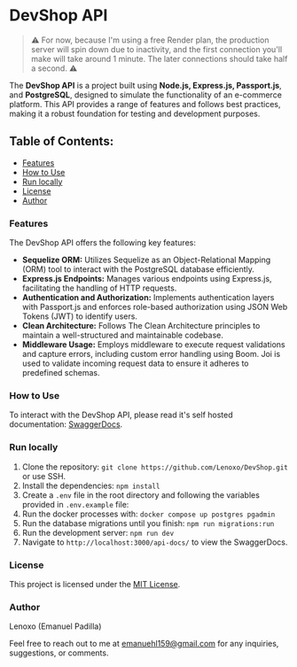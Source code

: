 # DevShop API

> ⚠ For now, because I'm using a free Render plan, the production server will spin down due to inactivity, and the first connection you'll make will take around 1 minute. The later connections should take half a second. ⚠

The **DevShop API** is a project built using **Node.js, Express.js, Passport.js**, and **PostgreSQL**, designed to simulate the functionality of an e-commerce platform. This API provides a range of features and follows best practices, making it a robust foundation for testing and development purposes.

## Table of Contents:

- [Features](#features)
- [How to Use](#how-to-use)
- [Run locally](#run-locally)
- [License](#license)
- [Author](#author)

### Features

The DevShop API offers the following key features:

- **Sequelize ORM:** Utilizes Sequelize as an Object-Relational Mapping (ORM) tool to interact with the PostgreSQL database efficiently.
- **Express.js Endpoints:** Manages various endpoints using Express.js, facilitating the handling of HTTP requests.
- **Authentication and Authorization:** Implements authentication layers with Passport.js and enforces role-based authorization using JSON Web Tokens (JWT) to identify users.
- **Clean Architecture:** Follows The Clean Architecture principles to maintain a well-structured and maintainable codebase.
- **Middleware Usage:** Employs middleware to execute request validations and capture errors, including custom error handling using Boom. Joi is used to validate incoming request data to ensure it adheres to predefined schemas.

### How to Use

To interact with the DevShop API, please read it's self hosted documentation: [SwaggerDocs](https://devshop-api-1gc5.onrender.com/api-docs/).

### Run locally

1. Clone the repository: `git clone https://github.com/Lenoxo/DevShop.git` or use SSH.
2. Install the dependencies: `npm install`
3. Create a `.env` file in the root directory and following the variables provided in `.env.example` file:
4. Run the docker processes with: `docker compose up postgres pgadmin`
5. Run the database migrations until you finish: `npm run migrations:run`
6. Run the development server: `npm run dev`
7. Navigate to `http://localhost:3000/api-docs/` to view the SwaggerDocs.

### License

This project is licensed under the [MIT License](LICENSE).

### Author

Lenoxo (Emanuel Padilla)

Feel free to reach out to me at [emanuehl159@gmail.com](mailto:emanuehl159@gmail.com) for any inquiries, suggestions, or comments.
